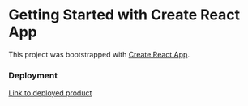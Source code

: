 # Getting Started with Create React App

This project was bootstrapped with [Create React App](https://github.com/facebook/create-react-app).

### Deployment

<a href="https://weather-app-1912.netlify.app" target="__blank">Link to deployed product</a>
